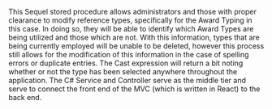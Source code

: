 This Sequel stored procedure allows administrators and those with proper clearance to modify reference types, specifically for the Award Typing in this case. In doing so, they will be able to identify which Award Types are being utilized and those which are not. With this information, types that are being currently employed will be unable to be deleted, however this process still allows for the modification of this information in the case of spelling errors or duplicate entries. The Cast expression will return a bit noting whether or not the type has been selected anywhere throughout the application. The C# Service and Controller serve as the middle tier and serve to connect the front end of the MVC (which is written in React) to the back end. 
